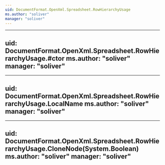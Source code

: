 ```yaml
---
uid: DocumentFormat.OpenXml.Spreadsheet.RowHierarchyUsage
ms.author: "soliver"
manager: "soliver"
---
```


---
uid: DocumentFormat.OpenXml.Spreadsheet.RowHierarchyUsage.#ctor
ms.author: "soliver"
manager: "soliver"
---

---
uid: DocumentFormat.OpenXml.Spreadsheet.RowHierarchyUsage.LocalName
ms.author: "soliver"
manager: "soliver"
---

---
uid: DocumentFormat.OpenXml.Spreadsheet.RowHierarchyUsage.CloneNode(System.Boolean)
ms.author: "soliver"
manager: "soliver"
---

